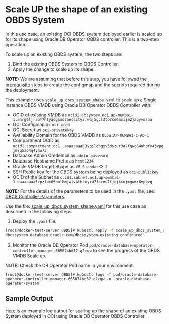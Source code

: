 # Scale UP the shape of an existing OBDS System

In this use case, an existing OCI OBDS system deployed earlier is scaled up for its shape using Oracle DB Operator OBDS controller. This is a two-step operation.

To scale up an existing OBDS system, the two steps are:

1. Bind the existing OBDS System to OBDS Controller.
2. Apply the change to scale up its shape.

**NOTE:** We are assuming that before this step, you have followed the [prerequisite](./../README.md#prerequsites-to-deploy-a-dbcs-system-using-oracle-db-operator-dbcs-controller) steps to create the configmap and the secrets required during the deployment.

This example uses `scale_up_dbcs_system_shape.yaml` to scale up a Single Instance OBDS VMDB using Oracle DB Operator OBDS Controller with:

- OCID of existing VMDB as `ocid1.dbsystem.oc1.ap-mumbai-1.anrg6ljrabf7htyadgsso7aessztysrwaj5gcl3tp7ce6asijm2japyvmroa`
- OCI Configmap as `oci-cred`  
- OCI Secret as `oci-privatekey`  
- Availability Domain for the OBDS VMDB as `OLou:AP-MUMBAI-1-AD-1`  
- Compartment OCID as `ocid1.compartment.oc1..aaaaaaaa63yqilqhgxv3dszur3a2fgwc64ohpfy43vpqjm7q5zq4q4yaw72`  
- Database Admin Credential as `admin-password`  
- Database Hostname Prefix as `host1234`  
- Oracle VMDB target Shape as `VM.Standard2.2`  
- SSH Public key for the OBDS system being deployed as `oci-publickey`  
- OCID of the Subnet as `ocid1.subnet.oc1.ap-mumbai-1.aaaaaaaa5zpzfax66omtbmjwlv4thruyru7focnu7fjcjksujmgwmr6vpbvq`  

**NOTE:** For the details of the parameters to be used in the `.yaml` file, see: [DBCS Controller Parameters](./dbcs_controller_parameters.md).

Use the file: [scale_up_dbcs_system_shape.yaml](./scale_up_dbcs_system_shape.yaml) for this use case as described in the following steps:

1. Deploy the `.yaml` file:  
```sh
[root@docker-test-server OBDS]# kubectl apply -f scale_up_dbcs_system_shape.yaml
dbcssystem.database.oracle.com/dbcssystem-existing configured
```

2. Monitor the Oracle DB Operator Pod `pod/oracle-database-operator-controller-manager-665874bd57-g2cgw` to see the progress of the OBDS VMDB Scale up. 

NOTE: Check the DB Operator Pod name in your environment.

```
[root@docker-test-server OBDS]# kubectl logs -f pod/oracle-database-operator-controller-manager-665874bd57-g2cgw -n  oracle-database-operator-system
```

## Sample Output

[Here](./scale_up_dbcs_system_shape_sample_output.log) is an example log output for scaling up the shape of an existing OBDS System deployed in OCI using Oracle DB Operator OBDS Controller.

